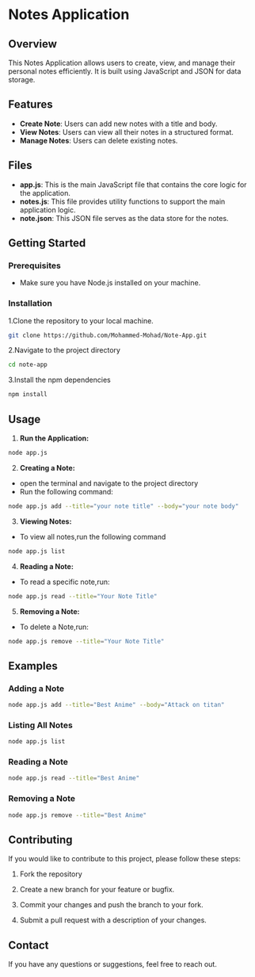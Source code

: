 # Notes Application

## Overview

This Notes Application allows users to create, view, and manage their personal notes efficiently. It is built using JavaScript and JSON for data storage.

## Features

- **Create Note**: Users can add new notes with a title and body.
- **View Notes**: Users can view all their notes in a structured format.
- **Manage Notes**: Users can delete existing notes.

## Files

- **app.js**: This is the main JavaScript file that contains the core logic for the application.
- **notes.js**: This file provides utility functions to support the main application logic.
- **note.json**: This JSON file serves as the data store for the notes.

## Getting Started

### Prerequisites

- Make sure you have Node.js installed on your machine.

### Installation

1.Clone the repository to your local machine.

```bash
git clone https://github.com/Mohammed-Mohad/Note-App.git
```

2.Navigate to the project directory

```bash
cd note-app
```

3.Install the npm dependencies

```bash
npm install
```

## Usage

1. **Run the Application:**

```bash
node app.js
```

2. **Creating a Note:**

- open the terminal and navigate to the project directory
- Run the following command:

```bash
node app.js add --title="your note title" --body="your note body"
```

3. **Viewing Notes:**

- To view all notes,run the following command

```bash
node app.js list
```

4. **Reading a Note:**

- To read a specific note,run:

```bash
node app.js read --title="Your Note Title"
```

5. **Removing a Note:**

- To delete a Note,run:

```bash
node app.js remove --title="Your Note Title"
```

## Examples

### Adding a Note

```bash
node app.js add --title="Best Anime" --body="Attack on titan"
```

### Listing All Notes

```bash
node app.js list
```

### Reading a Note

```bash
node app.js read --title="Best Anime"
```

### Removing a Note

```bash
node app.js remove --title="Best Anime"
```

## Contributing

If you would like to contribute to this project, please follow these steps:

1. Fork the repository
2. Create a new branch for your feature or bugfix.

3. Commit your changes and push the branch to your fork.

4. Submit a pull request with a description of your changes.

## Contact

If you have any questions or suggestions, feel free to reach out.
